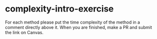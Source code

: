 # complexity-intro-exercise

For each method please put the time complexity of the method in a comment directly above it. When you are finished, make a PR and submit the link on Canvas.